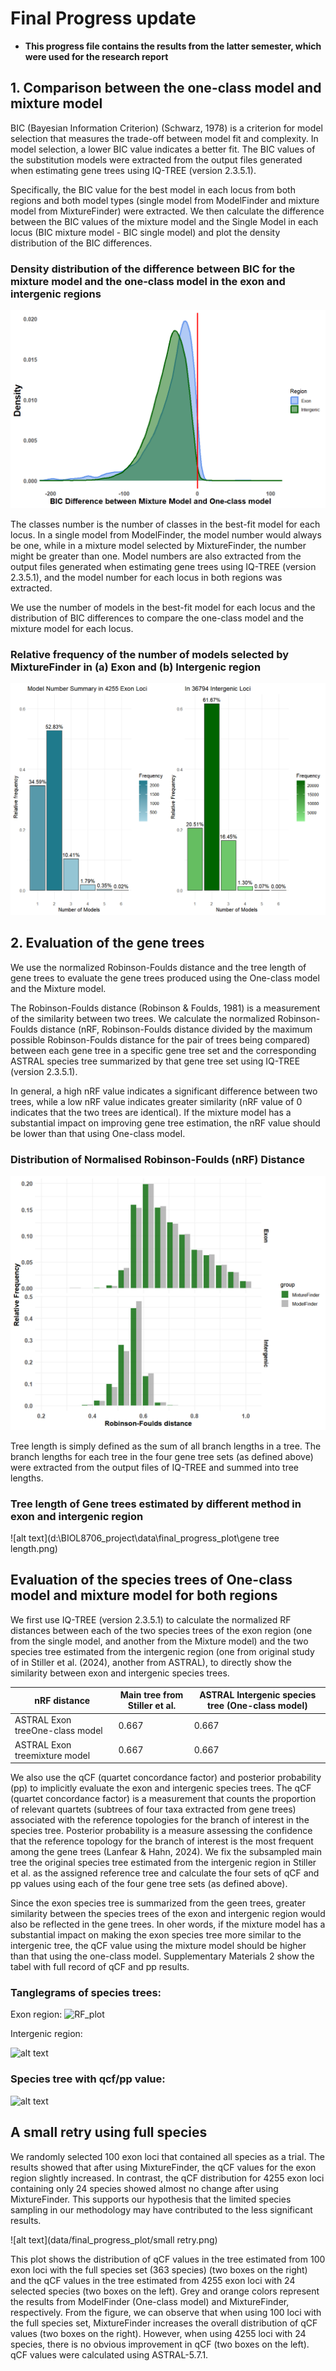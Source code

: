 # Final Progress update

- **This progress file contains the results from the latter semester, which were used for the research report**

## 1. Comparison between the one-class model and mixture model
BIC (Bayesian Information Criterion) (Schwarz, 1978) is a criterion for model selection that measures the trade-off between model fit and complexity. In model selection, a lower BIC value indicates a better fit.
The BIC values of the substitution models were extracted from the output files generated when estimating gene trees using IQ-TREE (version 2.3.5.1). 

Specifically, the BIC value for the best model in each locus from both regions and both model types (single model from ModelFinder and mixture model from MixtureFinder) were extracted. We then calculate the difference between the BIC values of the mixture model and the Single Model in each locus (BIC mixture model - BIC single model) and plot the density distribution of the BIC differences.


### **Density distribution of the difference between BIC for the mixture model and the one-class model in the exon and intergenic regions**
![BIC Image](data/final_progress_plot/bic_final.png)


The classes number is the number of classes in the best-fit model for each locus. In a single model from ModelFinder, the model number would always be one, while in a mixture model selected by MixtureFinder, the number might be greater than one. Model numbers are also extracted from the output files generated when estimating gene trees using IQ-TREE (version 2.3.5.1), and the model number for each locus in both regions was extracted.

We use the number of models in the best-fit model for each locus and the distribution of BIC differences to compare the one-class model and the mixture model for each locus.

### **Relative frequency of the number of models selected by MixtureFinder in (a) Exon and (b) Intergenic region**

![model number](data/final_progress_plot/model_number.png)

## 2. Evaluation of the gene trees

We use the normalized Robinson-Foulds distance and the tree length of gene trees to evaluate the gene trees produced using the One-class model and the Mixture model.

The Robinson-Foulds distance (Robinson & Foulds, 1981) is a measurement of the similarity between two trees. We calculate the normalized Robinson-Foulds distance (nRF, Robinson-Foulds distance divided by the maximum possible Robinson-Foulds distance for the pair of trees being compared) between each gene tree in a specific gene tree set and the corresponding ASTRAL species tree summarized by that gene tree set using IQ-TREE (version 2.3.5.1). 

In general, a high nRF value indicates a significant difference between two trees, while a low nRF value indicates greater similarity (nRF value of 0 indicates that the two trees are identical). If the mixture model has a substantial impact on improving gene tree estimation, the nRF value should be lower than that using One-class model.


### **Distribution of Normalised Robinson-Foulds (nRF) Distance**
![RF_plot](data/final_progress_plot/rf_1013new.png)

Tree length is simply defined as the sum of all branch lengths in a tree. The branch lengths for each tree in the four gene tree sets (as defined above) were extracted from the output files of IQ-TREE and summed into tree lengths.

### **Tree length of Gene trees estimated by different method in exon and intergenic region**
![alt text](d:\BIOL8706_project\data\final_progress_plot\gene tree length.png)

## Evaluation of the species trees of One-class model and mixture model for both regions

We first use IQ-TREE (version 2.3.5.1) to calculate the normalized RF distances between each of the two species trees of the exon region (one from the single model, and another from the Mixture model) and the two species tree estimated from the intergenic region (one from original study of in Stiller et al. (2024), another from ASTRAL), to directly show the similarity between exon and intergenic species trees.

| nRF distance | Main tree from Stiller et al. | ASTRAL Intergenic species tree (One-class model)|
|-------------|---------|--------|
|ASTRAL Exon treeOne-class model |0.667   | 0.667   |
| ASTRAL Exon treemixture model | 0.667   | 0.667 |


We also use the qCF (quartet concordance factor) and posterior probability (pp) to implicitly evaluate the exon and intergenic species trees. The qCF (quartet concordance factor) is a measurement that counts the proportion of relevant quartets (subtrees of four taxa extracted from gene trees) associated with the reference topologies for the branch of interest in the species tree. Posterior probability is a measure assessing the confidence that the reference topology for the branch of interest is the most frequent among the gene trees (Lanfear & Hahn, 2024). We fix the subsampled main tree the original species tree estimated from the intergenic region in Stiller et al. as the assigned reference tree and calculate the four sets of qCF and pp values using each of the four gene tree sets (as defined above). 

Since the exon species tree is summarized from the geen trees, greater similarity between the species trees of the exon and intergenic region would also be reflected in the gene trees. In oher words, if the mixture model has a substantial impact on making the exon species tree more similar to the intergenic tree, the qCF value using the mixture model should be higher than that using the one-class model. Supplementary Materials 2 show the tabel with full record of qCF and pp results.


### **Tanglegrams of species trees:**

Exon region:
![RF_plot](data/final_progress_plot/exon_tanglegram_03(1).png)



Intergenic region:

![alt text](data/final_progress_plot/inter_combined_final_04(1).png)



### **Species tree with qcf/pp value:**
![alt text](data/final_progress_plot/qcf.png)

## A small retry using full species

We randomly selected 100 exon loci that contained all species as a trial. The results showed that after using MixtureFinder, the qCF values for the exon region slightly increased. In contrast, the qCF distribution for 4255 exon loci containing only 24 species showed almost no change after using MixtureFinder. This supports our hypothesis that the limited species sampling in our methodology may have contributed to the less significant results.

![alt text](data/final_progress_plot/small retry.png)

This plot shows the distribution of qCF values in the tree estimated from 100 exon loci with the full species set (363 species) (two boxes on the right) and the qCF values in the tree estimated from 4255 exon loci with 24 selected species (two boxes on the left). Grey and orange colors represent the results from ModelFinder (One-class model) and MixtureFinder, respectively. From the figure, we can observe that when using 100 loci with the full species set, MixtureFinder increases the overall distribution of qCF values (two boxes on the right). However, when using 4255 loci with 24 species, there is no obvious improvement in qCF (two boxes on the left). qCF values were calculated using ASTRAL-5.7.1.